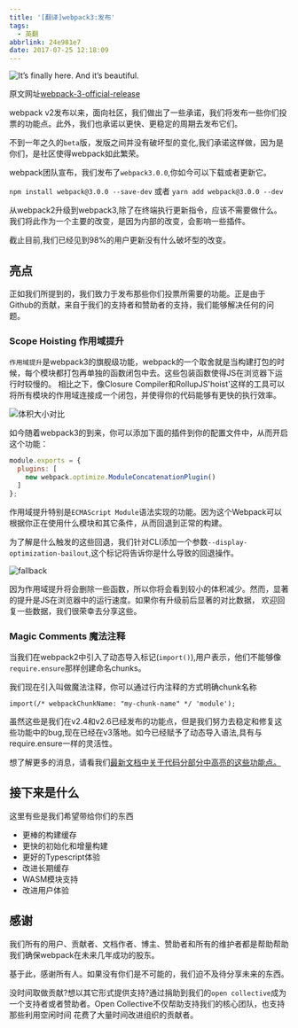 ```yaml
---
title: '[翻译]webpack3:发布'
tags:
  - 英翻
abbrlink: 24e981e7
date: 2017-07-25 12:18:09
---
```

![It’s finally here. And it’s beautiful.](http://or0g12e5e.bkt.clouddn.com/blog/2017-07-29-1-Ac4K68j43uSbvHnKZKfXPw.jpeg)

原文网址[webpack-3-official-release](https://medium.com/webpack/webpack-3-official-release-15fd2dd8f07b)

webpack v2发布以来，面向社区，我们做出了一些承诺，我们将发布一些你们投票的功能点。此外，我们也承诺以更快、更稳定的周期去发布它们。

不到一年之久的`beta`版，发版之间并没有破坏型的变化,我们承诺这样做，因为是你们，是社区使得webpack如此繁荣。

webpack团队宣布，我们发布了`webpack3.0.0`,你如今可以下载或者更新它。

`npm install webpack@3.0.0 --save-dev`
或者
`yarn add webpack@3.0.0 --dev`

从webpack2升级到webpack3,除了在终端执行更新指令，应该不需要做什么。我们将此作为一个主要的改变，是因为内部的改变，会影响一些插件。

截止目前,我们已经见到98%的用户更新没有什么破坏型的改变。

## 亮点

正如我们所提到的，我们致力于发布那些你们投票所需要的功能。正是由于Github的贡献，来自于我们的支持者和赞助者的支持，我们能够解决任何的问题。

### Scope Hoisting 作用域提升
`作用域提升`是webpack3的旗舰级功能，webpack的一个取舍就是当构建打包的时候，每个模块都打包再单独的函数闭包中去。这些包装函数使得JS在浏览器下运行时较慢的。
相比之下，像Closure Compiler和RollupJS'hoist'这样的工具可以将所有模块的作用域连接成一个闭包，并使得你的代码能够有更快的执行效率。

![体积大小对比](http://or0g12e5e.bkt.clouddn.com/blog/2017-07-29-124018.jpg)

如今随着webpack3的到来，你可以添加下面的插件到你的配置文件中，从而开启这个功能：

```javascript
module.exports = {  
  plugins: [
    new webpack.optimize.ModuleConcatenationPlugin()
  ]
};
```
作用域提升特别是`ECMAScript Module`语法实现的功能。因为这个Webpack可以根据你正在使用什么模块和其它条件，从而回退到正常的构建。

为了解是什么触发的这些回退，我们针对CLI添加一个参数`--display-optimization-bailout`,这个标记将告诉你是什么导致的回退操作。

![fallback](http://or0g12e5e.bkt.clouddn.com/blog/2017-07-30-074058.jpg)

因为作用域提升将会删除一些函数，所以你将会看到较小的体积减少。然而，显著的提升是JS在浏览器中的运行速度。如果你有升级前后显著的对比数据，
欢迎回复一些数据，我们很荣幸去分享这些。

### Magic Comments 魔法注释

当我们在webpack2中引入了动态导入标记(`import()`),用户表示，他们不能够像`require.ensure`那样创建命名chunks。

我们现在引入叫做魔法注释，你可以通过行内注释的方式明确chunk名称

```
import(/* webpackChunkName: "my-chunk-name" */ 'module');
```
虽然这些是我们在v2.4和v2.6已经发布的功能点，但是我们努力去稳定和修复这些功能中的bug,现在已经在v3落地。如今已经赋予了动态导入语法,具有与require.ensure一样的灵活性。

想了解更多的消息，请看我们[最新文档中关于代码分部分中高亮的这些功能点。](https://webpack.js.org/guides/code-splitting-async)


## 接下来是什么

这里有些是我们希望带给你们的东西
+ 更棒的构建缓存
+ 更快的初始化和增量构建
+ 更好的Typescript体验
+ 改进长期缓存
+ WASM模块支持
+ 改进用户体验

## 感谢

我们所有的用户、贡献者、文档作者、博主、赞助者和所有的维护者都是帮助帮助我们确保webpack在未来几年成功的股东。

基于此，感谢所有人。如果没有你们是不可能的，我们迫不及待分享未来的东西。

没时间取做贡献?想以其它形式提供支持?通过捐助到我们的`open collective`成为一个支持者或者赞助者。Open Collective不仅帮助支持我们的核心团队，也支持那些利用空闲时间
花费了大量时间改进组织的贡献者。
